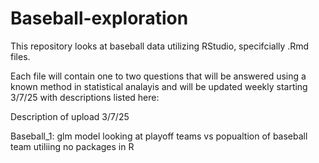 # Baseball-exploration
This repository looks at baseball data utilizing RStudio, specifcially .Rmd files. 

Each file will contain one to two questions that will be answered using a known method in statistical analayis and will be updated weekly starting 3/7/25 with descriptions listed here:

Description of upload 3/7/25

Baseball_1: glm model looking at playoff teams vs popualtion of baseball team utiliing no packages in R
